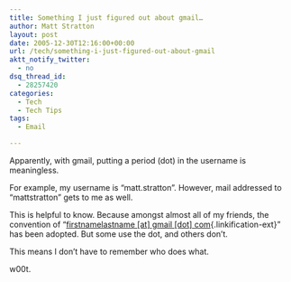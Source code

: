 ```yaml
---
title: Something I just figured out about gmail…
author: Matt Stratton
layout: post
date: 2005-12-30T12:16:00+00:00
url: /tech/something-i-just-figured-out-about-gmail
aktt_notify_twitter:
  - no
dsq_thread_id:
  - 28257420
categories:
  - Tech
  - Tech Tips
tags:
  - Email

---
```

Apparently, with gmail, putting a period (dot) in the username is meaningless.

For example, my username is &#8220;matt.stratton&#8221;. However, mail addressed to &#8220;mattstratton&#8221; gets to me as well.

This is helpful to know. Because amongst almost all of my friends, the convention of &#8220;[firstnamelastname [at] gmail [dot] com][1]{.linkification-ext}&#8221; has been adopted. But some use the dot, and others don&#8217;t.

This means I don&#8217;t have to remember who does what.

w00t.

 [1]: javascript:DeCryptX('0f0i0r1t0t3q0a2o2g3o2c1t3w0n1b0m1f0@0g3p3d1j3o0.2e1p2o') "Linkification: javascript:DeCryptX('0f0i0r1t0t3q0a2o2g3o2c1t3w0n1b0m1f0@0g3p3d1j3o0.2e1p2o')"